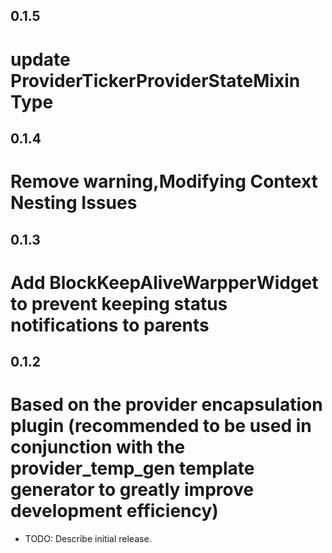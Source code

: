 <!--
 * @Author: cheng
 * @Version: 1.0
 * @Date: 2023-06-12 15:47:57
 * @LastEditors: cheng
 * @LastEditTime: 2023-06-14 11:28:29
 * @FilePath: \provider_base_tools\CHANGELOG.md
 * @ObjectDescription: 
-->
## 0.1.5

# update ProviderTickerProviderStateMixin Type

## 0.1.4

# Remove warning,Modifying Context Nesting Issues

## 0.1.3

# Add BlockKeepAliveWarpperWidget to prevent keeping status notifications to parents

## 0.1.2

# Based on the provider encapsulation plugin (recommended to be used in conjunction with the provider_temp_gen template generator to greatly improve development efficiency)

* TODO: Describe initial release.
